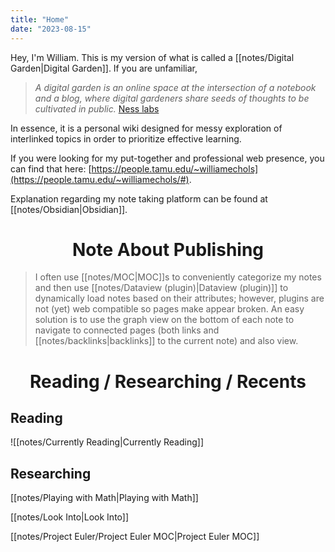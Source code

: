 ```yaml
---
title: "Home"
date: "2023-08-15"
---
```


Hey, I'm William. This is my version of what is called a [[notes/Digital Garden|Digital Garden]]. If you are unfamiliar,

> _A digital garden is an online space at the intersection of a notebook and a blog, where digital gardeners share seeds of thoughts to be cultivated in public._ [Ness labs](https://nesslabs.com/digital-garden-set-up#:~:text=A%20digital%20garden%20is%20an,to%20be%20cultivated%20in%20public.)

In essence, it is a personal wiki designed for messy exploration of interlinked topics in order to prioritize effective learning.

If you were looking for my put-together and professional web presence, you can find that here: [https://people.tamu.edu/~williamechols](https://people.tamu.edu/~williamechols/#).

Explanation regarding my note taking platform can be found at [[notes/Obsidian|Obsidian]].

<center><h1>Note About Publishing</h1></center>

> I often use [[notes/MOC|MOC]]s to conveniently categorize my notes and then use [[notes/Dataview (plugin)|Dataview (plugin)]] to dynamically load notes based on their attributes; however, plugins are not (yet) web compatible so pages make appear broken. An easy solution is to use the graph view on the bottom of each note to navigate to connected pages (both links and [[notes/backlinks|backlinks]] to the current note) and also view.

<center><h1>Reading / Researching / Recents</h1></center>

## Reading

![[notes/Currently Reading|Currently Reading]]

## Researching

[[notes/Playing with Math|Playing with Math]]

[[notes/Look Into|Look Into]]

[[notes/Project Euler/Project Euler MOC|Project Euler MOC]]